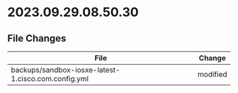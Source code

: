 # 2023.09.29.08.50.30

## File Changes

| File | Change |
| --- | --- |
| backups/sandbox-iosxe-latest-1.cisco.com.config.yml | modified |


